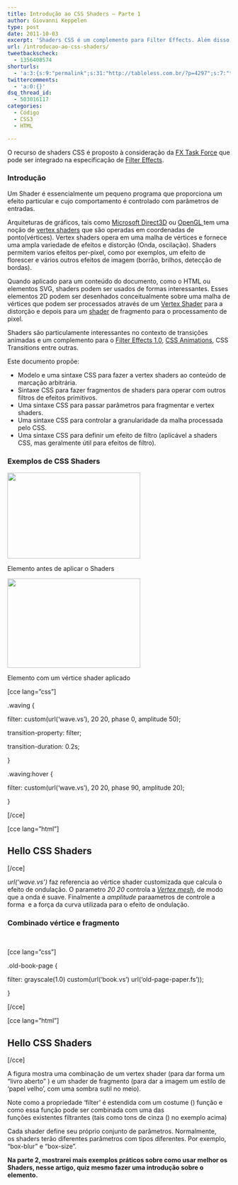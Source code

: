 ```yaml
---
title: Introdução ao CSS Shaders – Parte 1
author: Giovanni Keppelen
type: post
date: 2011-10-03
excerpt: 'Shaders CSS é um complemento para Filter Effects. Além disso, shaders CSS introduz uma noção de Vertex Shader para um modelo de filtro. '
url: /introducao-ao-css-shaders/
tweetbackscheck:
  - 1356408574
shorturls:
  - 'a:3:{s:9:"permalink";s:31:"http://tableless.com.br/?p=4297";s:7:"tinyurl";s:26:"http://tinyurl.com/687bdec";s:4:"isgd";s:19:"http://is.gd/RjQdnN";}'
twittercomments:
  - 'a:0:{}'
dsq_thread_id:
  - 503016117
categories:
  - Código
  - CSS3
  - HTML

---
```

O recurso de shaders CSS é proposto à consideração da <a title="FX Task Force" href="http://www.w3.org/Graphics/fx/" target="_blank">FX Task Force</a> que pode ser integrado na especificação de <a title="Filter Effects" href="https://dvcs.w3.org/hg/FXTF/raw-file/tip/filters/publish/Filters.html" target="_blank">Filter Effects</a>.

### Introdução

Um Shader é essencialmente um pequeno programa que proporciona um efeito particular e cujo comportamento é controlado com parâmetros de entradas.

Arquiteturas de gráficos, tais como <a title="Microsof 3D" href="http://msdn.microsoft.com/en-us/library/bb219679(v=vs.85).aspx" target="_blank">Microsoft Direct3D</a> ou <a title="Open GL" href="http://en.wikipedia.org/wiki/OpenGL" target="_blank">OpenGL </a>tem uma noção de <a title="Vertex Shaders" href="http://en.wikipedia.org/wiki/Vertex_shader" target="_blank">vertex shaders</a> que são operadas em coordenadas de ponto(vértices). Vertex shaders opera em uma malha de vértices e fornece uma ampla variedade de efeitos e distorção (Onda, oscilação). Shaders permitem varios efeitos per-pixel, como por exemplos, um efeito de florescer e vários outros efeitos de imagem (borrão, brilhos, detecção de bordas).

Quando aplicado para um conteúdo do documento, como o HTML ou elementos SVG, shaders podem ser usados de formas interessantes. Esses elementos 2D podem ser desenhados conceitualmente sobre uma malha de vértices que podem ser processados através de um <a title="vertex shader" href="http://en.wikipedia.org/wiki/Vertex_shader" target="_blank">Vertex Shader</a> para a distorção e depois para um <a title="Introdução ao Shader CSS" href="http://tableless.com.br/introducao-ao-css-shaders/" target="_blank">shader</a> de fragmento para o processamento de pixel.

Shaders são particulamente interessantes no contexto de transições animadas e um complemento para o <a title="Filter Effects 1.0" href="https://dvcs.w3.org/hg/FXTF/raw-file/tip/filters/publish/Filters.html" target="_blank">Filter Effects 1.0</a>, <a title="CSS Animation" href="http://tableless.com.br/introducao-ao-css-animation/" target="_blank">CSS Animations</a>, CSS Transitions entre outras.

Este documento propõe:

  * Modelo e uma sintaxe CSS para fazer a vertex shaders ao conteúdo de marcação arbitrária.
  * Sintaxe CSS para fazer fragmentos de shaders para operar com outros filtros de efeitos primitivos.
  * Uma sintaxe CSS para passar parâmetros para fragmentar e vertex shaders.
  * Uma sintaxe CSS para controlar a granularidade da malha processada pelo CSS.
  * Uma sintaxe CSS para definir um efeito de filtro (aplicável a shaders CSS, mas geralmente útil para efeitos de filtro).

### Exemplos de CSS Shaders

<div id="attachment_4303" style="width: 310px" class="wp-caption aligncenter">
  <a href="http://tableless.com.br/wp-content/uploads/2011/10/intro-filtered-element.png"><img class="size-medium wp-image-4303" src="http://tableless.com.br/wp-content/uploads/2011/10/intro-filtered-element-300x194.png" alt="" width="300" height="194" srcset="uploads/2011/10/intro-filtered-element-300x194.png 300w, uploads/2011/10/intro-filtered-element.png 544w" sizes="(max-width: 300px) 100vw, 300px" /></a>
  
  <p class="wp-caption-text">
    Elemento antes de aplicar o Shaders
  </p>
</div>

<div id="attachment_4304" style="width: 310px" class="wp-caption aligncenter">
  <a href="http://tableless.com.br/wp-content/uploads/2011/10/intro-example-1.png"><img class="size-medium wp-image-4304" src="http://tableless.com.br/wp-content/uploads/2011/10/intro-example-1-300x202.png" alt="" width="300" height="202" srcset="uploads/2011/10/intro-example-1-300x202.png 300w, uploads/2011/10/intro-example-1.png 550w" sizes="(max-width: 300px) 100vw, 300px" /></a>
  
  <p class="wp-caption-text">
    Elemento com um vértice shader aplicado
  </p>
</div>

[cce lang=&#8221;css&#8221;]
  
.waving {
  
filter: custom(url(&#8216;wave.vs&#8217;), 20 20, phase 0, amplitude 50);
  
transition-property: filter;
  
transition-duration: 0.2s;
  
}

.waving:hover {
  
filter: custom(url(&#8216;wave.vs&#8217;), 20 20, phase 90, amplitude 20);
  
}
  
[/cce]

[cce lang=&#8221;html&#8221;]

<div class="waving">
  <h2>
    Hello CSS Shaders
  </h2>
</div>

[/cce]

_url(&#8216;wave.vs&#8217;)_ faz referencia ao vértice shader customizada que calcula o efeito de ondulação. O parametro _20 20_ controla a _<a title="Vertex Mesch" href="https://dvcs.w3.org/hg/FXTF/raw-file/tip/custom/index.html#vertex-mesh" target="_blank">Vertex mesh</a>_, de modo que a onda é suave. Finalmente a _amplitude_ paraametros de controle a forma  e a força da curva utilizada para o efeito de ondulação.

### Combinado vértice e fragmento

&nbsp;

[cce lang=&#8221;css&#8221;]
  
.old-book-page {
  
filter: grayscale(1.0) custom(url(&#8216;book.vs&#8217;) url(&#8216;old-page-paper.fs&#8217;));
  
}
  
[/cce]

[cce lang=&#8221;html&#8221;]

<div class="old-book-page">
  <h2>
    Hello CSS Shaders
  </h2>
</div>

[/cce]

A figura mostra uma combinação de um vertex shader (para dar forma um &#8220;livro aberto&#8221; ) e um shader de fragmento (para dar a imagem um estilo de &#8216;papel velho&#8217;, com uma sombra sutil no meio).

Note como a propriedade &#8216;filter&#8217; é estendida com um costume () função e como essa função pode ser combinada com uma das funções existentes filtrantes (tais como tons de cinza () no exemplo acima)

Cada shader define seu próprio conjunto de parâmetros. Normalmente, os shaders terão diferentes parâmetros com tipos diferentes. Por exemplo, &#8220;box-blur&#8221; e &#8220;box-size&#8221;.

**Na parte 2, mostrarei mais exemplos práticos sobre como usar melhor os Shaders, nesse artigo, quiz mesmo fazer uma introdução sobre o elemento.**